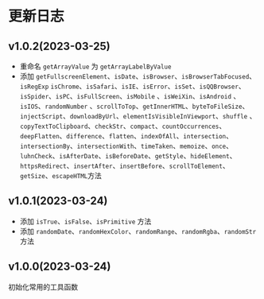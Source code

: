 # 更新日志

## v1.0.2(2023-03-25)

- 重命名 `getArrayValue` 为 `getArrayLabelByValue`
- 添加 `getFullscreenElement`、`isDate`、`isBrowser`、`isBrowserTabFocused`、`isRegExp` `isChrome`、`isSafari`、`isIE`、`isError`、`isSet`、`isQQBrowser`、`isSpider`、`isPC`、`isFullScreen`、`isMobile` 、`isWeiXin`、`isAndroid` 、`isIOS`、`randomNumber` 、`scrollToTop`、`getInnerHTML`、`byteToFileSize`、`injectScript`、`downloadByUrl`、`elementIsVisibleInViewport`、`shuffle` 、`copyTextToClipboard`、`checkStr`、`compact`、`countOccurrences`、`deepFlatten`、`difference`、`flatten`、`indexOfAll`、`intersection`、`intersectionBy`、`intersectionWith`、`timeTaken`、`memoize`、`once`、`luhnCheck`、`isAfterDate`、`isBeforeDate`、`getStyle`、`hideElement`、`httpsRedirect`、`insertAfter`、`insertBefore`、`scrollToElement`、`getSize`、`escapeHTML`方法

## v1.0.1(2023-03-24)

- 添加 `isTrue`、`isFalse`、`isPrimitive` 方法
- 添加 `randomDate`、`randomHexColor`、`randomRange`、`randomRgba`、`randomStr` 方法

## v1.0.0(2023-03-24)

初始化常用的工具函数
